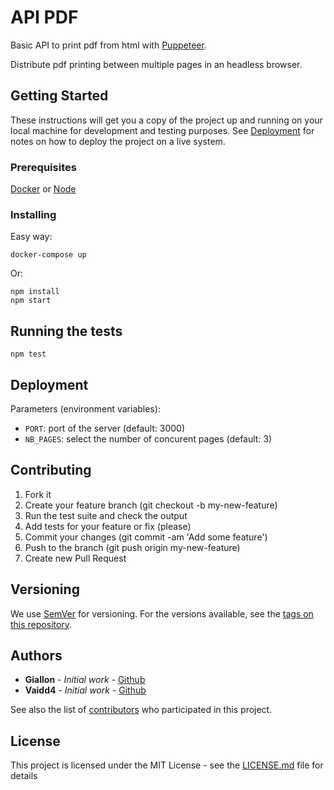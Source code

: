 # API PDF

Basic API to print pdf from html with [Puppeteer](https://pptr.dev/).

Distribute pdf printing between multiple pages in an headless browser.

## Getting Started

These instructions will get you a copy of the project up and running on your local machine for development and testing purposes. See [Deployment](#deployment) for notes on how to deploy the project on a live system.

### Prerequisites

[Docker](https://www.docker.com/) or [Node](https://nodejs.org/)

### Installing

Easy way:
```
docker-compose up
```

Or:
```
npm install
npm start
```

## Running the tests

```
npm test
```

## Deployment

Parameters (environment variables):
- `PORT`: port of the server (default: 3000)
- `NB_PAGES`: select the number of concurent pages (default: 3)

## Contributing

1. Fork it
2. Create your feature branch (git checkout -b my-new-feature)
3. Run the test suite and check the output
4. Add tests for your feature or fix (please)
5. Commit your changes (git commit -am 'Add some feature')
6. Push to the branch (git push origin my-new-feature)
7. Create new Pull Request

## Versioning

We use [SemVer](http://semver.org/) for versioning. For the versions available, see the [tags on this repository](https://github.com/giallon/api_pdf/tags).

## Authors

* **Giallon** - *Initial work* - [Github](https://github.com/giallon)
* **Vaidd4** - *Initial work* - [Github](https://github.com/vaidd4)

See also the list of [contributors](https://github.com/giallon/api_pdf/contributors) who participated in this project.

## License

This project is licensed under the MIT License - see the [LICENSE.md](LICENSE.md) file for details
